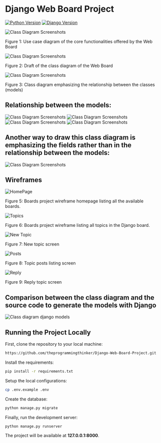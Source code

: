 # Django Web Board Project

[![Python Version](https://img.shields.io/badge/python-3.6-brightgreen.svg)](https://python.org)
[![Django Version](https://img.shields.io/badge/django-1.11-brightgreen.svg)](https://djangoproject.com)


![Class Diagram Screenshots](class_diagrams/use-case-diagram.png)


Figure 1: Use case diagram of the core functionalities offered by the Web Board

![Class Diagram Screenshots](class_diagrams/basic-class-diagram.png)


Figure 2: Draft of the class diagram of the Web Board

![Class Diagram Screenshots](class_diagrams/class-diagram.png)


Figure 3: Class diagram emphasizing the relationship between the classes (models)


##  Relationship between the models:

![Class Diagram Screenshots](class_diagrams/class-diagram-board-topic.png)
![Class Diagram Screenshots](class_diagrams/class-diagram-topic-post.png)
![Class Diagram Screenshots](class_diagrams/class-diagram-topic-user.png)
![Class Diagram Screenshots](class_diagrams/class-diagram-post-user.png)

## Another way to draw this class diagram is emphasizing the fields rather than in the relationship between the models:

![Class Diagram Screenshots](class_diagrams/class-diagram-attributes.png)


##  Wireframes


![HomePage](class_diagrams/wireframe-boards.png)

Figure 5: Boards project wireframe homepage listing all the available boards.

![Topics](class_diagrams/wireframe-topics.png)

Figure 6: Boards project wireframe listing all topics in the Django board.

![New Topic](class_diagrams/wireframe-new-topic.png)

Figure 7: New topic screen

![Posts](class_diagrams/wireframe-posts.png)

Figure 8: Topic posts listing screen

![Reply](class_diagrams/wireframe-reply.png)

Figure 9: Reply topic screen


## Comparison between the class diagram and the source code to generate the models with Django

![Class diagram django models](class_diagrams/class-diagram-django-models.png)

## Running the Project Locally

First, clone the repository to your local machine:

```bash
https://github.com/theprogrammingthinker/Django-Web-Board-Project.git
```

Install the requirements:

```bash
pip install -r requirements.txt
```

Setup the local configurations:

```bash
cp .env.example .env
```

Create the database:

```bash
python manage.py migrate
```

Finally, run the development server:

```bash
python manage.py runserver
```

The project will be available at **127.0.0.1:8000**.
